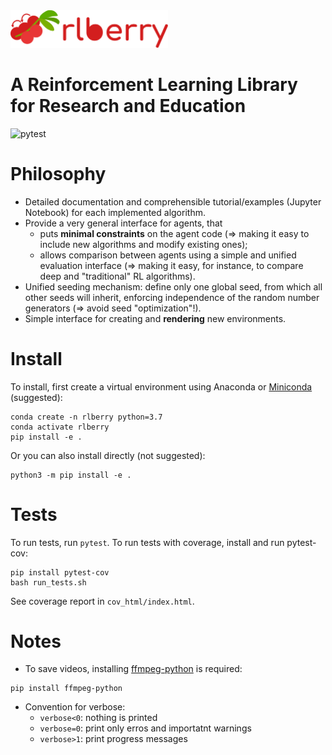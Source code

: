 <img src="logo/logo_wide.svg" width="50%">

# A Reinforcement Learning Library for Research and Education 

![pytest](https://github.com/rlberry-py/rlberry/workflows/test/badge.svg)

# Philosophy

* Detailed documentation and comprehensible tutorial/examples (Jupyter Notebook) for each implemented algorithm.
* Provide a very general interface for agents, that
    * puts **minimal constraints** on the agent code (=> making it easy to include new algorithms and modify existing ones);
    * allows comparison between agents using a simple and unified evaluation interface (=> making it easy, for instance, to compare deep and "traditional" RL algorithms).
* Unified seeding mechanism: define only one global seed, from which all other seeds will inherit, enforcing independence of the random number generators (=> avoid seed "optimization"!).
* Simple interface for creating and **rendering** new environments. 


# Install

To install, first create a virtual environment using Anaconda or [Miniconda](https://docs.conda.io/en/latest/miniconda.html) (suggested):

```
conda create -n rlberry python=3.7
conda activate rlberry
pip install -e .
```

Or you can also install directly (not suggested):

```
python3 -m pip install -e .
```

# Tests

To run tests, run `pytest`. To run tests with coverage, install and run pytest-cov:

```
pip install pytest-cov
bash run_tests.sh
```

See coverage report in `cov_html/index.html`.


# Notes

* To save videos, installing [ffmpeg-python](https://github.com/kkroening/ffmpeg-python) is required:

```
pip install ffmpeg-python
```

* Convention for verbose:
    * `verbose<0`: nothing is printed
    * `verbose=0`: print only erros and importatnt warnings
    * `verbose>1`: print progress messages

